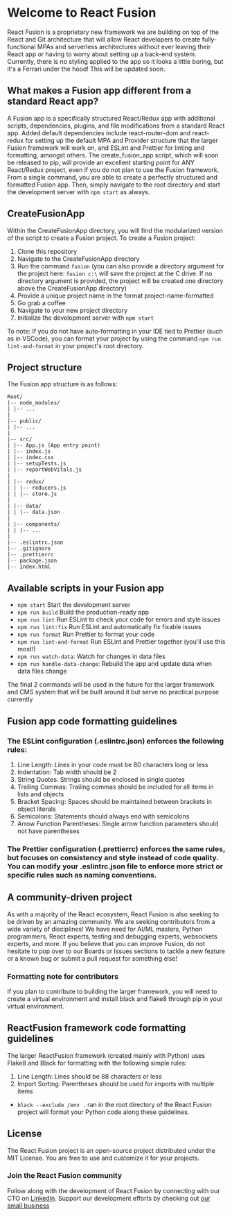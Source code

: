 # Welcome to React Fusion

React Fusion is a proprietary new framework we are building on top of the React and Git architecture that will allow React developers to create fully-functional MPAs and serverless architectures without ever leaving their React app or having to worry about setting up a back-end system. Currently, there is no styling applied to the app so it looks a little boring, but it's a Ferrari under the hood! This will be updated soon.

## What makes a Fusion app different from a standard React app?
A Fusion app is a specifically structured React/Redux app with additional scripts, dependencies, plugins, and file modifications from a standard React app. Added default dependencies include react-router-dom and react-redux for setting up the default MPA and Provider structure that the larger Fusion framework will work on, and ESLint and Prettier for linting and formatting, amongst others. The create_fusion_app script, which will soon be released to pip, will provide an excellent starting point for ANY React/Redux project, even if you do not plan to use the Fusion framework. From a single command, you are able to create a perfectly structured and formatted Fusion app. Then, simply navigate to the root directory and start the development server with `npm start` as always.

## CreateFusionApp
Within the CreateFusionApp directory, you will find the modularized version of the script to create a Fusion project. To create a Fusion project:

1. Clone this repository
2. Navigate to the CreateFusionApp directory
3. Run the command `fusion` (you can also provide a directory argument for the project here: `fusion c:\` will save the project at the C drive. If no directory argument is provided, the project will be created one directory above the CreateFusionApp directory)
4. Provide a unique project name in the format project-name-formatted
5. Go grab a coffee
6. Navigate to your new project directory
7. Initialize the development server with `npm start`

To note: If you do not have auto-formatting in your IDE tied to Prettier (such as in VSCode), you can format your project by using the command `npm run lint-and-format` in your project's root directory.

## Project structure
The Fusion app structure is as follows:

```
Root/
|-- node_modules/
| |-- ...
|
|-- public/
| |-- ...
|
|-- src/
| |-- App.js (App entry point)
| |-- index.js
| |-- index.css
| |-- setupTests.js
| |-- reportWebVitals.js
|
| |-- redux/
| | |-- reducers.js
| | |-- store.js
|
| |-- data/
| | |-- data.json
|
| |-- components/
| | |-- ...
|
|-- .eslintrc.json
|-- .gitignore
|-- .prettierrc
|-- package.json
|-- index.html
```

## Available scripts in your Fusion app
- `npm start` Start the development server
- `npm run build` Build the production-ready app
- `npm run lint` Run ESLint to check your code for errors and style issues
- `npm run lint:fix` Run ESLint and automatically fix fixable issues
- `npm run format` Run Prettier to format your code
- `npm run lint-and-format` Run ESLint and Prettier together (you'll use this most!)
- `npm run watch-data`: Watch for changes in data files
- `npm run handle-data-change`: Rebuild the app and update data when data files change

The final 2 commands will be used in the future for the larger framework and CMS system that will be built around it but serve no practical purpose currently

## Fusion app code formatting guidelines

### The ESLint configuration (.eslintrc.json) enforces the following rules:
  
1. Line Length: Lines in your code must be 80 characters long or less
2. Indentation: Tab width should be 2
3. String Quotes: Strings should be enclosed in single quotes
4. Trailing Commas: Trailing commas should be included for all items in lists and objects
5. Bracket Spacing: Spaces should be maintained between brackets in object literals
6. Semicolons: Statements should always end with semicolons
7. Arrow Function Parentheses: Single arrow function parameters should not have parentheses
                              
### The Prettier configuration (.prettierrc) enforces the same rules, but focuses on consistency and style instead of code quality. You can modify your .eslintrc.json file to enforce more strict or specific rules such as naming conventions.
     
## A community-driven project

As with a majority of the React ecosystem, React Fusion is also seeking to be driven by an amazing community. We are seeking contributors from a wide variety of disciplines! We have need for AI/ML masters, Python programmers, React experts, testing and debugging experts, websockets experts, and more. If you believe that you can improve Fusion, do not hesitate to pop over to our Boards or Issues sections to tackle a new feature or a known bug or submit a pull request for something else!

### Formatting note for contributors

If you plan to contribute to building the larger framework, you will need to create a virtual environment and install black and flake8 through pip in your virtual environment.

## ReactFusion framework code formatting guidelines

The larger ReactFusion framework (created mainly with Python) uses Flake8 and Black for formatting with the following simple rules:

1. Line Length: Lines should be 88 characters or less
2. Import Sorting: Parentheses should be used for imports with multiple items

- `black --exclude /env .` ran in the root directory of the React Fusion project will format your Python code along these guidelines.

## License

The React Fusion project is an open-source project distributed under the MIT License. You are free to use and customize it for your projects.

### Join the React Fusion community

Follow along with the development of React Fusion by connecting with our CTO on [LinkedIn](https://www.linkedin.com/in/matthew-ford-2a0573272/). Support our development efforts by checking out [our small business](https://symbiotic.love)